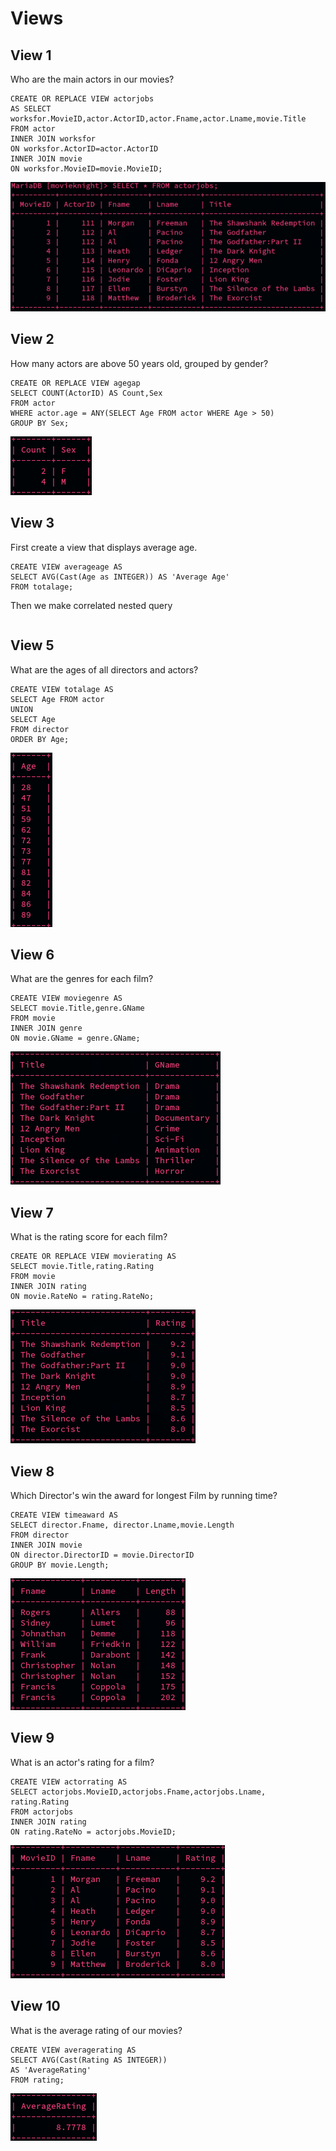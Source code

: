 # Views
## View 1
Who are the main actors in our movies?
```
CREATE OR REPLACE VIEW actorjobs 
AS SELECT worksfor.MovieID,actor.ActorID,actor.Fname,actor.Lname,movie.Title 
FROM actor 
INNER JOIN worksfor 
ON worksfor.ActorID=actor.ActorID 
INNER JOIN movie 
ON worksfor.MovieID=movie.MovieID;
```
![View 1](https://github.com/Abbas-Rizvi/Movie-Knight/blob/master/Project%20Design/Views/images/View1.png)

## View 2
How many actors are above 50 years old, grouped by gender?
```
CREATE OR REPLACE VIEW agegap
SELECT COUNT(ActorID) AS Count,Sex 
FROM actor 
WHERE actor.age = ANY(SELECT Age FROM actor WHERE Age > 50) 
GROUP BY Sex;
```
![View 2](https://github.com/Abbas-Rizvi/Movie-Knight/blob/master/Project%20Design/Views/images/View2.png)

## View 3
First create a view that displays average age.
```
CREATE VIEW averageage AS 
SELECT AVG(Cast(Age as INTEGER)) AS 'Average Age' 
FROM totalage;
```
Then we make correlated nested query
```

```

## View 5
What are the ages of all directors and actors?
```
CREATE VIEW totalage AS 
SELECT Age FROM actor 
UNION 
SELECT Age 
FROM director 
ORDER BY Age;
```
![View 5](https://github.com/Abbas-Rizvi/Movie-Knight/blob/master/Project%20Design/Views/images/View5.png)

## View 6
What are the genres for each film?
```
CREATE VIEW moviegenre AS 
SELECT movie.Title,genre.GName 
FROM movie 
INNER JOIN genre 
ON movie.GName = genre.GName;
```
![View 6](https://github.com/Abbas-Rizvi/Movie-Knight/blob/master/Project%20Design/Views/images/View6.png)

## View 7
What is the rating score for each film?
```
CREATE OR REPLACE VIEW movierating AS 
SELECT movie.Title,rating.Rating 
FROM movie 
INNER JOIN rating 
ON movie.RateNo = rating.RateNo;
```
![View 7](https://github.com/Abbas-Rizvi/Movie-Knight/blob/master/Project%20Design/Views/images/View7.png)

## View 8
Which Director's win the award for longest Film by running time?
```
CREATE VIEW timeaward AS
SELECT director.Fname, director.Lname,movie.Length 
FROM director 
INNER JOIN movie 
ON director.DirectorID = movie.DirectorID 
GROUP BY movie.Length;
```
![View 8](https://github.com/Abbas-Rizvi/Movie-Knight/blob/master/Project%20Design/Views/images/View8.png)

## View 9
What is an actor's rating for a film?
```
CREATE VIEW actorrating AS
SELECT actorjobs.MovieID,actorjobs.Fname,actorjobs.Lname, rating.Rating 
FROM actorjobs 
INNER JOIN rating 
ON rating.RateNo = actorjobs.MovieID;
```
![View 9](https://github.com/Abbas-Rizvi/Movie-Knight/blob/master/Project%20Design/Views/images/View9.png)

## View 10
What is the average rating of our movies?
```
CREATE VIEW averagerating AS
SELECT AVG(Cast(Rating AS INTEGER)) 
AS 'AverageRating' 
FROM rating;
```
![View 10](https://github.com/Abbas-Rizvi/Movie-Knight/blob/master/Project%20Design/Views/images/View10.png)
